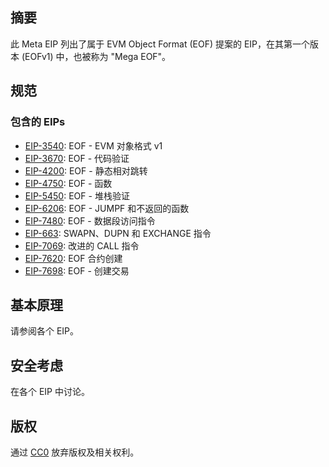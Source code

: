 <!-- ---
eip: 7692
title: EVM 对象格式 (EOFv1) 元数据
description: EOFv1 提案所属的 EIP 列表
author: Alex Beregszaszi (@axic), Paweł Bylica (@chfast), Andrei Maiboroda (@gumb0), Piotr Dobaczewski (@pdobacz), Danno Ferrin (@shemnon)
discussions-to: https://ethereum-magicians.org/t/eip-7692-evm-object-format-eof-meta/19686
status: Review
type: Meta
created: 2024-04-17
requires: 663, 3540, 3670, 4200, 4750, 5450, 6206, 7069, 7480, 7620, 7698
--- -->

## 摘要

此 Meta EIP 列出了属于 EVM Object Format (EOF) 提案的 EIP，在其第一个版本 (EOFv1) 中，也被称为 "Mega EOF"。

## 规范

### 包含的 EIPs 

- [EIP-3540](https://eips.ethereum.org/EIPS/eip-3540.md): EOF - EVM 对象格式 v1
- [EIP-3670](https://eips.ethereum.org/EIPS/eip-3670.md): EOF - 代码验证
- [EIP-4200](https://eips.ethereum.org/EIPS/eip-4200.md): EOF - 静态相对跳转
- [EIP-4750](https://eips.ethereum.org/EIPS/eip-4750.md): EOF - 函数
- [EIP-5450](https://eips.ethereum.org/EIPS/eip-5450.md): EOF - 堆栈验证
- [EIP-6206](https://eips.ethereum.org/EIPS/eip-6206.md): EOF - JUMPF 和不返回的函数
- [EIP-7480](https://eips.ethereum.org/EIPS/eip-7480.md): EOF - 数据段访问指令
- [EIP-663](https://eips.ethereum.org/EIPS/eip-663.md): SWAPN、DUPN 和 EXCHANGE 指令
- [EIP-7069](https://eips.ethereum.org/EIPS/eip-7069.md): 改进的 CALL 指令
- [EIP-7620](https://eips.ethereum.org/EIPS/eip-7620.md): EOF 合约创建
- [EIP-7698](https://eips.ethereum.org/EIPS/eip-7698.md): EOF - 创建交易

## 基本原理

请参阅各个 EIP。

## 安全考虑

在各个 EIP 中讨论。

## 版权

通过 [CC0](https://eips.ethereum.org/LICENSE.md) 放弃版权及相关权利。
